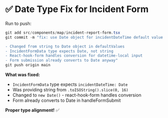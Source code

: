 # ✅ Date Type Fix for Incident Form

Run to push:

```powershell
git add src/components/map/incident-report-form.tsx
git commit -m "fix: use Date object for incidentDateTime default value

- Changed from string to Date object in defaultValues
- IncidentFormData type expects Date, not string
- React-hook-form handles conversion for datetime-local input
- Form submission already converts to Date anyway"
git push origin main
```

**What was fixed:**
- `IncidentFormData` type expects `incidentDateTime: Date`
- Was providing string from `.toISOString().slice(0, 16)`
- Changed to `new Date()` - react-hook-form handles conversion
- Form already converts to Date in handleFormSubmit

**Proper type alignment!** ✅
